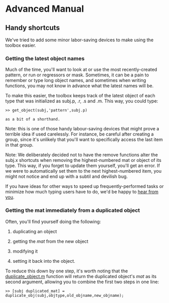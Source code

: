 # Advanced Manual #

## Handy shortcuts ##

We've tried to add some minor labor-saving devices to make using the toolbox easier.


### Getting the latest object names ###

Much of the time, you'll want to look at or use the most recently-created pattern, or run or regressors or mask. Sometimes, it can be a pain to remember or type long object names, and sometimes when writing functions, you may not know in advance what the latest names will be.

To make this easier, the toolbox keeps track of the latest object of each type that was initialized as subj.p, .r, .s and .m. This way, you could type:

```
>> get_object(subj,'pattern',subj.p) 

as a bit of a shorthand. 
```

Note: this is one of those handy labour-saving devices that might prove a terrible idea if used carelessly. For instance, be careful after creating a group, since it's unlikely that you'll want to specifically access the last item in that group.

Note: We deliberately decided not to have the remove functions alter the subj.x shortcuts when removing the highest-numbered mat or object of its type. This way, if you forget to update them yourself, you'll get an error. If we were to automatically set them to the next highest-numbered item, you might not notice and end up with a subtil and devilish bug.

If you have ideas for other ways to speed up frequently-performed tasks or minimize how much typing users have to do, we'd be happy to [hear from you](ContactDetails.md).


### Getting the mat immediately from a duplicated object ###

Often, you'll find yourself doing the following:

1. duplicating an object

2. getting the _mat_ from the new object

3. modifying it

4. setting it back into the object.

To reduce this down by one step, it's worth noting that the [duplicate\_object.m](http://code.google.com/p/princeton-mvpa-toolbox/source/browse/trunk/core/subj/duplicate_object.m) function will return the duplicated object's _mat_ as its second argument, allowing you to combine the first two steps in one line:

```
>> [subj duplicated_mat] = duplicate_obj(subj,objtype,old_objname,new_objname);
```